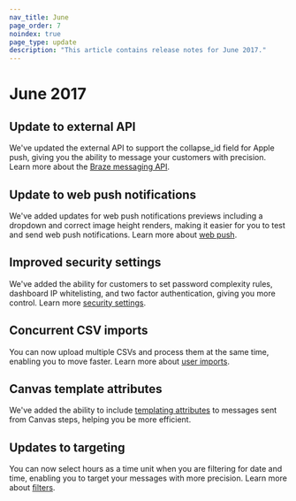 ```yaml
---
nav_title: June
page_order: 7
noindex: true
page_type: update
description: "This article contains release notes for June 2017."
---
```


# June 2017

## Update to external API

We've updated the external API to support the collapse_id field for Apple push, giving you the ability to message your customers with precision. Learn more about the [Braze messaging API]({{site.baseurl}}/api/endpoints/messaging/).

## Update to web push notifications

We've added updates for web push notifications previews including a dropdown and correct image height renders, making it easier for you to test and send web push notifications. Learn more about [web push]({{site.baseurl}}/user_guide/message_building_by_channel/push/web).

## Improved security settings

We've added the ability for customers to set password complexity rules, dashboard IP whitelisting, and two factor authentication, giving you more control. Learn more [security settings]({{site.baseurl}}/user_guide/onboarding/platform_administrative_features/#security-settings).

## Concurrent CSV imports

You can now upload multiple CSVs and process them at the same time, enabling you to move faster. Learn more about [user imports]({{site.baseurl}}/user_guide/data/user_data_collection/user_import/).

## Canvas template attributes

We've added the ability to include [templating attributes]({{site.baseurl}}/user_guide/engagement_tools/canvas/create_a_canvas/create_a_canvas/) to messages sent from Canvas steps, helping you be more efficient.

## Updates to targeting

You can now select hours as a time unit when you are filtering for date and time, enabling you to target your messages with more precision. Learn more about [filters]({{site.baseurl}}/user_guide/engagement_tools/segments/creating_a_segment/#step-4-add-filters-to-your-segment).


[98]:{{site.baseurl}}/user_guide/onboarding/platform_administrative_features/#authentication-rules
